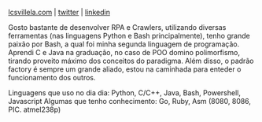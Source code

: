 [lcsvillela.com](http://www.lcsvillela.com) | [twitter](https://twitter.com/lcsvillela) | [linkedin](https://www.linkedin.com/in/lcsvillela/)

Gosto bastante de desenvolver RPA e Crawlers, utilizando diversas ferramentas (nas linguagens Python e Bash principalmente), tenho grande paixão por Bash, a qual foi minha segunda linguagem de programação. Aprendi C e Java na graduação, no caso de POO domino polimorfismo, tirando proveito máximo dos conceitos do paradigma. Além disso, o padrão factory é sempre um grande aliado, estou na caminhada para enteder o funcionamento dos outros.

Linguagens que uso no dia dia: Python, C/C++, Java, Bash, Powershell, Javascript
Algumas que tenho conhecimento: Go, Ruby, Asm (8080, 8086, PIC. atmel238p)
